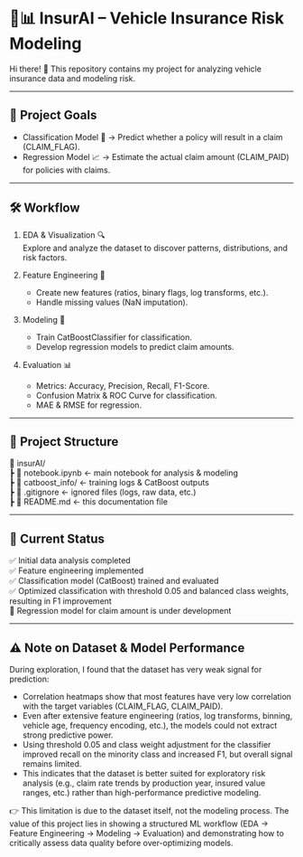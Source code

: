 # 🚗📊 InsurAI – Vehicle Insurance Risk Modeling

Hi there! 👋 This repository contains my project for analyzing vehicle insurance data and modeling risk.

---

## 🎯 Project Goals

- Classification Model 🧮 → Predict whether a policy will result in a claim (CLAIM_FLAG).  
- Regression Model 📈 → Estimate the actual claim amount (CLAIM_PAID) for policies with claims.

---

## 🛠 Workflow

1. EDA & Visualization 🔍  
   Explore and analyze the dataset to discover patterns, distributions, and risk factors.  

2. Feature Engineering 🧩  
   - Create new features (ratios, binary flags, log transforms, etc.).  
   - Handle missing values (NaN imputation).  

3. Modeling 🤖  
   - Train CatBoostClassifier for classification.  
   - Develop regression models to predict claim amounts.  

4. Evaluation 📊  
   - Metrics: Accuracy, Precision, Recall, F1-Score.  
   - Confusion Matrix & ROC Curve for classification.  
   - MAE & RMSE for regression.

---

## 📂 Project Structure

📁 insurAI/  
┣ 📓 notebook.ipynb ← main notebook for analysis & modeling  
┣ 📁 catboost_info/ ← training logs & CatBoost outputs  
┣ 📄 .gitignore ← ignored files (logs, raw data, etc.)  
┣ 📄 README.md ← this documentation file

---

## 📌 Current Status

✅ Initial data analysis completed  
✅ Feature engineering implemented  
✅ Classification model (CatBoost) trained and evaluated  
✅ Optimized classification with threshold 0.05 and balanced class weights, resulting in F1 improvement  
🚧 Regression model for claim amount is under development

---

## ⚠️ Note on Dataset & Model Performance

During exploration, I found that the dataset has very weak signal for prediction:  

- Correlation heatmaps show that most features have very low correlation with the target variables (CLAIM_FLAG, CLAIM_PAID).  
- Even after extensive feature engineering (ratios, log transforms, binning, vehicle age, frequency encoding, etc.), the models could not extract strong predictive power.  
- Using threshold 0.05 and class weight adjustment for the classifier improved recall on the minority class and increased F1, but overall signal remains limited.  
- This indicates that the dataset is better suited for exploratory risk analysis (e.g., claim rate trends by production year, insured value ranges, etc.) rather than high-performance predictive modeling.  

👉 This limitation is due to the dataset itself, not the modeling process. The value of this project lies in showing a structured ML workflow (EDA → Feature Engineering → Modeling → Evaluation) and demonstrating how to critically assess data quality before over-optimizing models.
